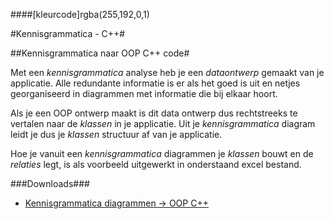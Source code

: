 ####[kleurcode]rgba(255,192,0,1)

#Kennisgrammatica - C++#

##Kennisgrammatica naar OOP C++ code#

Met een *kennisgrammatica* analyse heb je een *dataontwerp* gemaakt van je applicatie. Alle redundante informatie is er als het goed is uit en netjes georganiseerd in diagrammen met informatie die bij elkaar hoort.

Als je een OOP ontwerp maakt is dit data ontwerp dus rechtstreeks te vertalen naar de *klassen* in je applicatie. Uit je  *kennisgrammatica* diagram leidt je dus je *klassen* structuur af van je applicatie.

Hoe je vanuit een *kennisgrammatica* diagrammen je *klassen* bouwt en de *relaties* legt, is als voorbeeld uitgewerkt in onderstaand excel bestand.  

###Downloads###

- [Kennisgrammatica diagrammen -> OOP C++](https://elo.kw1c.nl/CMS/Studie/811%20ICT-Academie/811%20VakkenInhoud/%5BB.08%20C++%5D%20C++/25187%20%C2%A0%20Applicatie-%20en%20mediaontwikkelaar/Periode%2007/Productie/04.%20Aanvullend/Kennisgrammatica-C++-code.xlsx)


